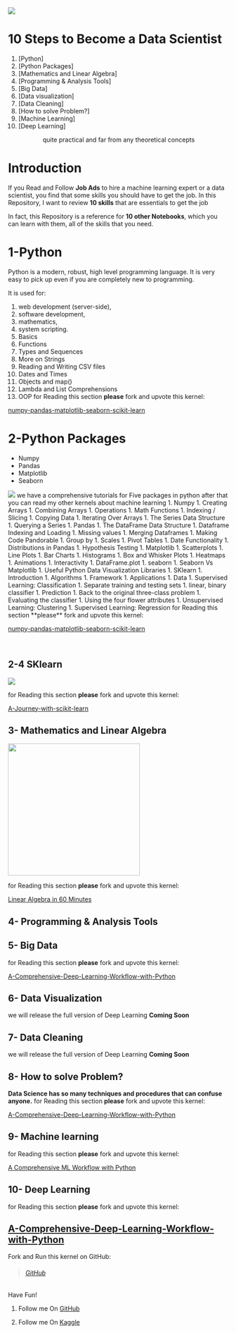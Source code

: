 
<img src="http://s9.picofile.com/file/8338833934/DS.png"/>
 <a id="0"></a> <br>
 
 # 10 Steps to Become a Data Scientist
1. [Python]
1. [Python Packages]
1. [Mathematics and Linear Algebra]
1. [Programming & Analysis Tools]
1. [Big Data]
1. [Data visualization]
1. [Data Cleaning]
1. [How to solve Problem?]
1. [Machine Learning]
1. [Deep Learning]

 <div align="center">quite practical and far from any theoretical concepts</div>

#  Introduction
If you Read and Follow **Job Ads** to hire a machine learning expert or a data scientist, you find that some skills you should have to get the job.
In this Repository, I want to review **10 skills** that are essentials to get the job

In fact, this Repository is a reference for **10 other Notebooks**, which you can learn with them,  all of the skills that you need.
# 1-Python
Python is a modern, robust, high level programming language. It is very easy to pick up even if you are completely new to programming.

It is used for:

1. web development (server-side),
1. software development,
1. mathematics,
1. system scripting.
1. Basics
1. Functions
1. Types and Sequences
1. More on Strings
1. Reading and Writing CSV files
1. Dates and Times
1. Objects and map()
1. Lambda and List Comprehensions
1. OOP
for Reading this section **please** fork and upvote  this kernel:

[numpy-pandas-matplotlib-seaborn-scikit-learn](https://github.com/mjbahmani/10-steps-to-become-a-data-scientist/blob/master/1-python/The%20Data%20Scientist%E2%80%99s%20Toolbox%20Tutorial.ipynb)

# 2-Python Packages
* Numpy
* Pandas
* Matplotlib
* Seaborn
<img src="http://s8.picofile.com/file/8338227868/packages.png">
we have a comprehensive tutorials for Five packages in python after that you can read my other kernels about machine learning
1. Numpy
 1. Creating Arrays
 1. Combining Arrays
 1. Operations
 1. Math Functions
 1. Indexing / Slicing
 1. Copying Data
 1. Iterating Over Arrays
 1. The Series Data Structure
 1. Querying a Series
1. Pandas
 1. The DataFrame Data Structure
 1. Dataframe Indexing and Loading
 1. Missing values
 1. Merging Dataframes
 1. Making Code Pandorable
 1. Group by
 1. Scales
 1. Pivot Tables
 1. Date Functionality
 1. Distributions in Pandas
 1. Hypothesis Testing
 1. Matplotlib
 1. Scatterplots
 1. Line Plots
 1. Bar Charts
 1. Histograms
 1. Box and Whisker Plots
 1. Heatmaps
 1. Animations
 1. Interactivity
 1. DataFrame.plot
1. seaborn
 1. Seaborn Vs Matplotlib
 1. Useful Python Data Visualization Libraries
1. SKlearn
 1. Introduction
 1. Algorithms
 1. Framework
 1. Applications
 1. Data
 1. Supervised Learning: Classification
 1. Separate training and testing sets
 1. linear, binary classifier
 1. Prediction
 1. Back to the original three-class problem
 1. Evaluating the classifier
 1. Using the four flower attributes
 1. Unsupervised Learning: Clustering
 1. Supervised Learning: Regression
for Reading this section **please** fork and upvote  this kernel:

[numpy-pandas-matplotlib-seaborn-scikit-learn](https://github.com/mjbahmani/10-steps-to-become-a-data-scientist/blob/master/2-python%20packages/The%20Data%20Scientist%E2%80%99s%20Toolbox%20Tutorial.ipynb)

<a id="44"></a> <br>
## 2-4 SKlearn

<img src="http://scikit-learn.org/stable/_static/scikit-learn-logo-small.png">

for Reading this section **please** fork and upvote  this kernel:

[A-Journey-with-scikit-learn](https://github.com/mjbahmani/10-steps-to-become-a-data-scientist/blob/master/2-python%20packages/A%20Journey%20with%20Scikit-Learn%20%2B%2020%20ML%20Algorithms.ipynb)
<a id="45"></a> <br>
##  3- Mathematics and Linear Algebra

<img src=" https://s3.amazonaws.com/www.mathnasium.com/upload/824/images/algebra.jpg " height="300" width="300">

for Reading this section **please** fork and upvote  this kernel:

[Linear Algebra in 60 Minutes](https://github.com/mjbahmani/10-steps-to-become-a-data-scientist/blob/master/3-%20Mathematics%20and%20Linear%20Algebra/Linear%20Algebra%20for%20Data%20Scientists.ipynb)
## 4- Programming & Analysis Tools
## 5- Big Data

for Reading this section **please** fork and upvote  this kernel:

[A-Comprehensive-Deep-Learning-Workflow-with-Python](https://github.com/mjbahmani/10-steps-to-become-a-data-scientist/blob/master/5-%20Big%20Data/A%20Data%20Science%20Framework%20for%20Quora/A%20Data%20Science%20Framework%20for%20Quora.ipynb)
## 6- Data Visualization
we will release the full version of Deep Learning **Coming Soon**
## 7- Data Cleaning
we will release the full version of Deep Learning **Coming Soon**
## 8- How to solve Problem?
**Data Science has so many techniques and procedures that can confuse anyone.**
for Reading this section **please** fork and upvote  this kernel:

[A-Comprehensive-Deep-Learning-Workflow-with-Python](https://github.com/mjbahmani/10-steps-to-become-a-data-scientist/blob/master/5-%20Big%20Data/A%20Data%20Science%20Framework%20for%20Quora/A%20Data%20Science%20Framework%20for%20Quora.ipynb)
## 9- Machine learning  
for Reading this section **please** fork and upvote  this kernel:

[A Comprehensive ML Workflow with Python](https://github.com/mjbahmani/10-steps-to-become-a-data-scientist/blob/master/9-A%20Comprehensive%20Machine%20Learning%20Workflow%20with%20Python/A%20Comprehensive%20ML%20Workflow%20with%20Python.ipynb)

##  10- Deep Learning

for Reading this section **please** fork and upvote  this kernel:

[A-Comprehensive-Deep-Learning-Workflow-with-Python](https://github.com/mjbahmani/10-steps-to-become-a-data-scientist/tree/master/10-A%20comprehensive%20Deep%20Learning%20WorkFlow%20With%20Python)
---------------------------------------------------------------------
Fork and Run this kernel on GitHub:
> ###### [ GitHub](https://github.com/mjbahmani/10-steps-to-become-a-data-scientist)

 Have Fun!
1. Follow me On [GitHub](https://github.com/mjbahmani/)
 
2. Follow me On [Kaggle](https://www.kaggle.com/mjbahmani)
